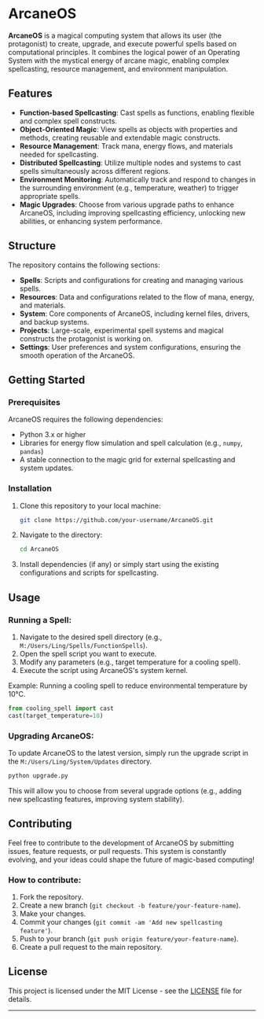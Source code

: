 # ArcaneOS

**ArcaneOS** is a magical computing system that allows its user (the protagonist) to create, upgrade, and execute powerful spells based on computational principles. It combines the logical power of an Operating System with the mystical energy of arcane magic, enabling complex spellcasting, resource management, and environment manipulation.

## Features

- **Function-based Spellcasting**: Cast spells as functions, enabling flexible and complex spell constructs.
- **Object-Oriented Magic**: View spells as objects with properties and methods, creating reusable and extendable magic constructs.
- **Resource Management**: Track mana, energy flows, and materials needed for spellcasting.
- **Distributed Spellcasting**: Utilize multiple nodes and systems to cast spells simultaneously across different regions.
- **Environment Monitoring**: Automatically track and respond to changes in the surrounding environment (e.g., temperature, weather) to trigger appropriate spells.
- **Magic Upgrades**: Choose from various upgrade paths to enhance ArcaneOS, including improving spellcasting efficiency, unlocking new abilities, or enhancing system performance.

## Structure

The repository contains the following sections:

- **Spells**: Scripts and configurations for creating and managing various spells.
- **Resources**: Data and configurations related to the flow of mana, energy, and materials.
- **System**: Core components of ArcaneOS, including kernel files, drivers, and backup systems.
- **Projects**: Large-scale, experimental spell systems and magical constructs the protagonist is working on.
- **Settings**: User preferences and system configurations, ensuring the smooth operation of the ArcaneOS.

## Getting Started

### Prerequisites

ArcaneOS requires the following dependencies:
- Python 3.x or higher
- Libraries for energy flow simulation and spell calculation (e.g., `numpy`, `pandas`)
- A stable connection to the magic grid for external spellcasting and system updates.

### Installation

1. Clone this repository to your local machine:
   ```bash
   git clone https://github.com/your-username/ArcaneOS.git
   ```

2. Navigate to the directory:
   ```bash
   cd ArcaneOS
   ```

3. Install dependencies (if any) or simply start using the existing configurations and scripts for spellcasting.

## Usage

### Running a Spell:

1. Navigate to the desired spell directory (e.g., `M:/Users/Ling/Spells/FunctionSpells`).
2. Open the spell script you want to execute.
3. Modify any parameters (e.g., target temperature for a cooling spell).
4. Execute the script using ArcaneOS's system kernel.

Example: Running a cooling spell to reduce environmental temperature by 10°C.

```python
from cooling_spell import cast
cast(target_temperature=10)
```

### Upgrading ArcaneOS:

To update ArcaneOS to the latest version, simply run the upgrade script in the `M:/Users/Ling/System/Updates` directory.

```bash
python upgrade.py
```

This will allow you to choose from several upgrade options (e.g., adding new spellcasting features, improving system stability).

## Contributing

Feel free to contribute to the development of ArcaneOS by submitting issues, feature requests, or pull requests. This system is constantly evolving, and your ideas could shape the future of magic-based computing!

### How to contribute:

1. Fork the repository.
2. Create a new branch (`git checkout -b feature/your-feature-name`).
3. Make your changes.
4. Commit your changes (`git commit -am 'Add new spellcasting feature'`).
5. Push to your branch (`git push origin feature/your-feature-name`).
6. Create a pull request to the main repository.

## License

This project is licensed under the MIT License - see the [LICENSE](LICENSE) file for details.

---
